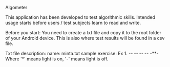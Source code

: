 Algometer

This application has been developed to test algorithmic skills.
Intended usage starts before users / test subjects learn to read and write.

Before you start:
You need to create a txt file and copy it to the root folder of your Android device.
This is also where test results will be found in a csv file.

Txt file description:
name: minta.txt
sample exercise: Ex 1.
                 -**-
                 *--*
                 -*-*
                 --**
                 -**-
Where '*' means light is on, '-' means light is off.